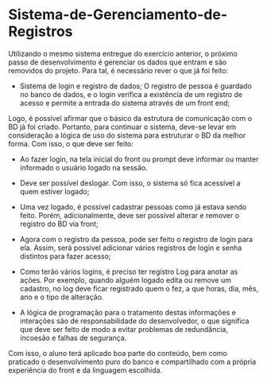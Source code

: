 # Sistema-de-Gerenciamento-de-Registros

Utilizando o mesmo sistema entregue do exercício anterior, o próximo passo de desenvolvimento é gerenciar os dados que entram e são removidos do projeto. Para tal, é necessário rever o que já foi feito:

- Sistema de login e registro de dados; O registro de pessoa é guardado no banco de dados, e o login verifica a existência de um registro de acesso e permite a entrada do sistema através de um front end;

Logo, é possível afirmar que o básico da estrutura de comunicação com o BD já foi criado. Portanto, para continuar o sistema, deve-se levar em consideração a lógica de uso do sistema para estruturar o BD da melhor forma. Com isso, o que deve ser feito:

- Ao fazer login, na tela inicial do front ou prompt deve informar ou manter informado o usuário logado na sessão.

- Deve ser possível deslogar. Com isso, o sistema só fica acessível a quem estiver logado;

- Uma vez logado, é possível cadastrar pessoas como já estava sendo feito. Porém, adicionalmente, deve ser possível alterar e remover o registro do BD via front;

- Agora com o registro da pessoa, pode ser feito o registro de login para ela. Assim, será possível adicionar vários registros de login e senha distintos para fazer acesso;

- Como terão vários logins, é preciso ter registro Log para anotar as ações. Por exemplo, quando alguém logado edita ou remove um cadastro, no log deve ficar registrado quem o fez, a que horas, dia, mês, ano e o tipo de alteração. 

- A lógica de programação para o tratamento destas informações e interações são de responsabilidade do desenvolvedor,  o que significa que deve ser feito de modo a evitar problemas de redundância, incoesão e falhas de segurança.

Com isso, o aluno terá aplicado boa parte do conteúdo, bem como praticado o desenvolvimento puro do banco e compartilhado com a própria experiência do front e da linguagem escolhida. 
